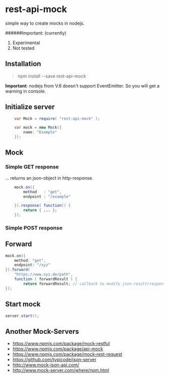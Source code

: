 # rest-api-mock

simple way to create mocks in nodejs.

######Important: (currently)
1. Experimental
2. Not tested

## Installation

   > npm install --save rest-api-mock

   **Important**: nodejs from V.6 doesn't support EventEmitter. So you will get a warning in console.

## Initialize server
````java
    var Mock = require( "rest-api-mock" );

    var mock = new Mock({
        name: "Example"
    });
````

## Mock

### Simple GET response

... returns an json-object in http-response.

````java
    mock.on({
        method   : "get",
        endpoint : "/example"

    }).response( function() {
        return { ... };
    });
````

### Simple POST response

## Forward

````java
mock.on({
    method: "get",
    endpoint: "/xyz"
}).forward(
    "https://www.xyz.de/path",
    function ( forwardResult ) {
        return forwardResult; // callback to modify json-result/response bevore it goes to client.
});
````



## Start mock
````java
server.start();
````


## Another Mock-Servers
* https://www.npmjs.com/package/mock-restful
* https://www.npmjs.com/package/api-mock
* https://www.npmjs.com/package/mock-rest-request
* https://github.com/typicode/json-server
* http://www.mock-json-api.com/
* http://www.mock-server.com/where/npm.html

